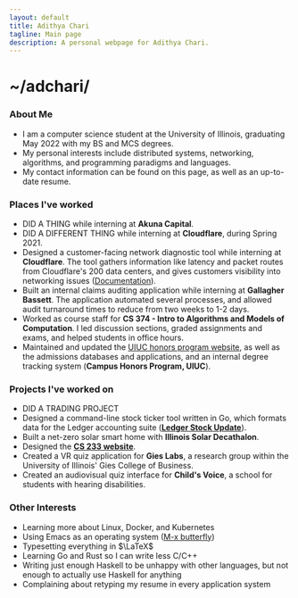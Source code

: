 ```yaml
---
layout: default
title: Adithya Chari
tagline: Main page
description: A personal webpage for Adithya Chari.
---
```


# ~/adchari/
### About Me
- I am a computer science student at the University of Illinois, graduating May 2022 with my BS and MCS degrees.
- My personal interests include distributed systems, networking, algorithms, and programming paradigms and languages. 
- My contact information can be found on this page, as well as an up-to-date resume. 

### Places I've worked
- DID A THING while interning at **Akuna Capital**.
- DID A DIFFERENT THING while interning at **Cloudflare**, during Spring 2021.
- Designed a customer-facing network diagnostic tool while interning at **Cloudflare**. The tool gathers information like latency and packet routes from Cloudflare's 200 data centers, and gives customers visibility into networking issues ([Documentation](https://api.cloudflare.com/#diagnostics-traceroute)). 
- Built an internal claims auditing application while interning at **Gallagher Bassett**. The application automated several processes, and allowed audit turnaround times to reduce from two weeks to 1-2 days.
- Worked as course staff for **CS 374 - Intro to Algorithms and Models of Computation**. I led discussion sections, graded assignments and exams, and helped students in office hours.
- Maintained and updated the [UIUC honors program website](https://honors.illinois.edu), as well as the admissions databases and applications, and an internal degree tracking system (**Campus Honors Program, UIUC**).

### Projects I've worked on
- DID A TRADING PROJECT
- Designed a command-line stock ticker tool written in Go, which formats data for the Ledger accounting suite (**[Ledger Stock Update](https://github.com/adchari/LedgerStockUpdate)**). 
- Built a net-zero solar smart home with **Illinois Solar Decathalon**.
- Designed the **[CS 233 website](https://cs233.github.io)**.
- Created a VR quiz application for **Gies Labs**, a research group within the University of Illinois' Gies College of Business.
- Created an audiovisual quiz interface for **Child's Voice**, a school for students with hearing disabilities. 

### Other Interests
- Learning more about Linux, Docker, and Kubernetes
- Using Emacs as an operating system ([M-x butterfly](https://xkcd.com/378/))
- Typesetting everything in $\LaTeX$
- Learning Go and Rust so I can write less C/C++
- Writing just enough Haskell to be unhappy with other languages, but not enough to actually use Haskell for anything
- Complaining about retyping my resume in every application system


